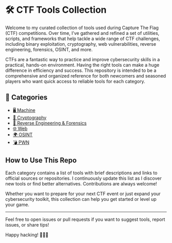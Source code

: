 # 🛠️ CTF Tools Collection

Welcome to my curated collection of tools used during Capture The Flag (CTF) competitions. Over time, I’ve gathered and refined a set of utilities, scripts, and frameworks that help tackle a wide range of CTF challenges, including binary exploitation, cryptography, web vulnerabilities, reverse engineering, forensics, OSINT, and more.

CTFs are a fantastic way to practice and improve cybersecurity skills in a practical, hands-on environment. Having the right tools can make a huge difference in efficiency and success. This repository is intended to be a comprehensive and organized reference for both newcomers and seasoned players who want quick access to reliable tools for each category.

## 📁 Categories

- [🖥️ Machine](#️machine)
- [🔐 Cryptography](#cryptography)
- [🔎 Reverse Engineering & Forensics](#reverse-engineering--forensics)
- [🌐 Web](#web)
- [🌍 OSINT](#osint)
- [💣 PWN](#pwn)

## How to Use This Repo

Each category contains a list of tools with brief descriptions and links to official sources or repositories. I continuously update this list as I discover new tools or find better alternatives. Contributions are always welcome!

Whether you want to prepare for your next CTF event or just expand your cybersecurity toolkit, this collection can help you get started or level up your game.

---

Feel free to open issues or pull requests if you want to suggest tools, report issues, or share tips!

Happy hacking! 🕵️‍♂️🔐
